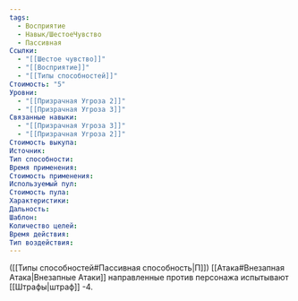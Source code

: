 ```yaml
---
tags:
  - Восприятие
  - Навык/ШестоеЧувство
  - Пассивная
Ссылки:
  - "[[Шестое чувство]]"
  - "[[Восприятие]]"
  - "[[Типы способностей]]"
Стоимость: "5"
Уровни:
  - "[[Призрачная Угроза 2]]"
  - "[[Призрачная Угроза 3]]"
Связанные навыки:
  - "[[Призрачная Угроза 3]]"
  - "[[Призрачная Угроза 2]]"
Стоимость выкупа:
Источник:
Тип способности:
Время применения:
Стоимость применения:
Используемый пул:
Стоимость пула:
Характеристики:
Дальность:
Шаблон:
Количество целей:
Время действия:
Тип воздействия:
---
```

([[Типы способностей#Пассивная способность|П]]) [[Атака#Внезапная Атака|Внезапные Атаки]] направленные против персонажа испытывают [[Штрафы|штраф]] -4. 